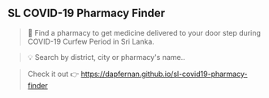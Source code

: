 ## **SL COVID-19 Pharmacy Finder**


> 🔎 Find a pharmacy to get medicine delivered to your door step during COVID-19 Curfew Period in Sri Lanka.

> 💡 Search by district, city or pharmacy's name..

> Check it out 👉 https://dapfernan.github.io/sl-covid19-pharmacy-finder
